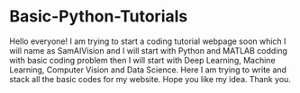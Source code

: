 # Basic-Python-Tutorials

Hello everyone! I am trying to start a coding tutorial webpage soon which I will name as
SamAIVision and I will start with Python and MATLAB codding with basic coding problem then
I will start with Deep Learning, Machine Learning, Computer Vision and Data Science. Here I
am trying to write and stack all the basic codes for my website. Hope you like my idea. Thank you. 
